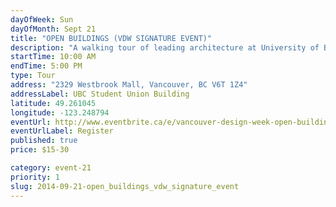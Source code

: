 ```yaml
---
dayOfWeek: Sun
dayOfMonth: Sept 21
title: "OPEN BUILDINGS (VDW SIGNATURE EVENT)"
description: "A walking tour of leading architecture at University of British Columbia. In partnership with the Society of Experiential Graphic Design (SEGD) and six prominent Vancouver architecture and design firms, this tour explores several notable arts, sciences, and sport facilities. A designer from each firm will be speaking about the design process, goals, and challenges of the site."
startTime: 10:00 AM
endTime: 5:00 PM
type: Tour
address: "2329 Westbrook Mall, Vancouver, BC V6T 1Z4"
addressLabel: UBC Student Union Building
latitude: 49.261045
longitude: -123.248794
eventUrl: http://www.eventbrite.ca/e/vancouver-design-week-open-buildings-tickets-12980126909
eventUrlLabel: Register
published: true
price: $15-30

category: event-21
priority: 1
slug: 2014-09-21-open_buildings_vdw_signature_event
---
```

